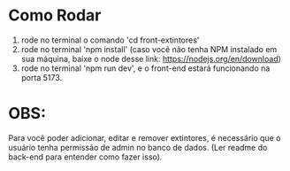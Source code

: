 # Como Rodar
1. rode no terminal o comando 'cd front-extintores'
2. rode no terminal 'npm install' (caso você não tenha NPM instalado em sua máquina, baixe o node desse link: https://nodejs.org/en/download)
3. rode no terminal 'npm run dev', e o front-end estará funcionando na porta 5173.

# OBS:
Para você poder adicionar, editar e remover extintores, é necessário que o usuário tenha permissão de admin no banco de dados. (Ler readme do back-end para entender como fazer isso).